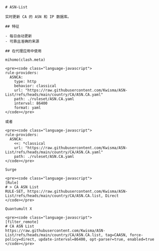 
    # ASN-List
    
    实时更新 CA 的 ASN 和 IP 数据库。
    
    ## 特征
    
    - 每日自动更新
    - 可靠且准确的来源
    
    ## 在代理应用中使用
    
    mihomo(clash.meta)
   
    <pre><code class="language-javascript">
    rule-providers:
      ASNCA:
        type: http
        behavior: classical
        url: "https://raw.githubusercontent.com/Kwisma/ASN-List/refs/heads/main/country/CA/ASN.CA.yaml"
        path: ./ruleset/ASN.CA.yaml
        interval: 86400
        format: yaml
    </code></pre>

    或者

    <pre><code class="language-javascript">
    rule-providers:
      ASNCA:
        <<: *classical
        url: "https://raw.githubusercontent.com/Kwisma/ASN-List/refs/heads/main/country/CA/ASN.CA.yaml"
        path: ./ruleset/ASN.CA.yaml
    </code></pre>
    
    Surge
    
    <pre><code class="language-javascript">
    [Rule]
    # > CA ASN List
    RULE-SET, https://raw.githubusercontent.com/Kwisma/ASN-List/refs/heads/main/country/CA/ASN.CA.list, Direct
    </code></pre>
    
    Quantumult X
    
    <pre><code class="language-javascript">
    [filter_remote]
    # CA ASN List
    https://raw.githubusercontent.com/Kwisma/ASN-List/refs/heads/main/country/CA/ASN.CA.list, tag=CAASN, force-policy=direct, update-interval=86400, opt-parser=true, enabled=true
    </code></pre>
    